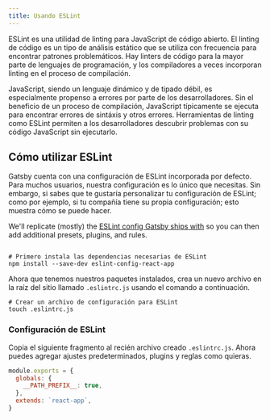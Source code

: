 ```yaml
---
title: Usando ESLint
---
```


ESLint es una utilidad de linting para JavaScript de código abierto. El linting de código es un tipo de análisis estático que se utiliza con frecuencia para encontrar patrones problemáticos. Hay linters de código para la mayor parte de lenguajes de programación, y los compiladores a veces incorporan linting en el proceso de compilación.

JavaScript, siendo un lenguaje dinámico y de tipado débil, es especialmente propenso a errores por parte de los desarrolladores. Sin el beneficio de un proceso de compilación, JavaScript típicamente se ejecuta para encontrar errores de sintáxis y otros errores. Herramientas de linting como ESLint permiten a los desarrolladores descubrir problemas con su código JavaScript sin ejecutarlo.

## Cómo utilizar ESLint

Gatsby cuenta con una configuración de ESLint incorporada por defecto. Para muchos usuarios, nuestra configuración es lo único que necesitas. Sin embargo, si sabes que te gustaría personalizar tu configuración de ESLint; como por ejemplo, si tu compañía tiene su propia configuración; esto muestra cómo se puede hacer.

We'll replicate (mostly) the [ESLint config Gatsby ships with](https://github.com/gatsbyjs/gatsby/blob/master/packages/gatsby/src/utils/eslint-config.js) so you can then add additional presets, plugins, and rules.

```shell

# Primero instala las dependencias necesarias de ESLint
npm install --save-dev eslint-config-react-app
```

Ahora que tenemos nuestros paquetes instalados, crea un nuevo archivo en la raíz del sitio llamado `.eslintrc.js` usando el comando a continuación.

```shell
# Crear un archivo de configuración para ESLint
touch .eslintrc.js
```

### Configuración de ESLint

Copia el siguiente fragmento al recién archivo creado `.eslintrc.js`. Ahora puedes agregar ajustes predeterminados, plugins y reglas como quieras.

```js:title=.eslintrc.js
module.exports = {
  globals: {
    __PATH_PREFIX__: true,
  },
  extends: `react-app`,
}
```
